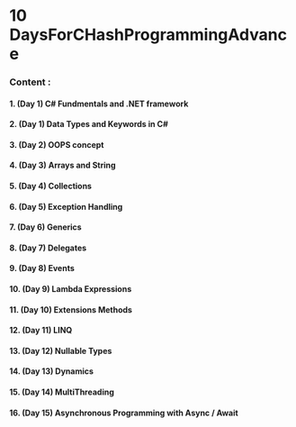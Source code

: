 # 10 DaysForCHashProgrammingAdvance


### Content :
#### 1.  (Day 1) C# Fundmentals and .NET framework
#### 2.  (Day 1) Data Types and Keywords in C#
#### 3.  (Day 2) OOPS concept
#### 4.  (Day 3) Arrays and String
#### 5.  (Day 4) Collections
#### 6.  (Day 5) Exception Handling
#### 7.  (Day 6) Generics
#### 8.  (Day 7) Delegates
#### 9.  (Day 8) Events
#### 10. (Day 9) Lambda Expressions
#### 11. (Day 10) Extensions Methods
#### 12. (Day 11) LINQ
#### 13. (Day 12) Nullable Types
#### 14. (Day 13) Dynamics
#### 15. (Day 14) MultiThreading
#### 16. (Day 15) Asynchronous Programming with Async / Await

